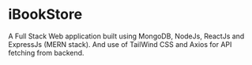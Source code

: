 # iBookStore
A Full Stack Web application built using MongoDB, NodeJs, ReactJs and ExpressJs (MERN stack). And use of TailWind CSS and Axios for API fetching from backend.
